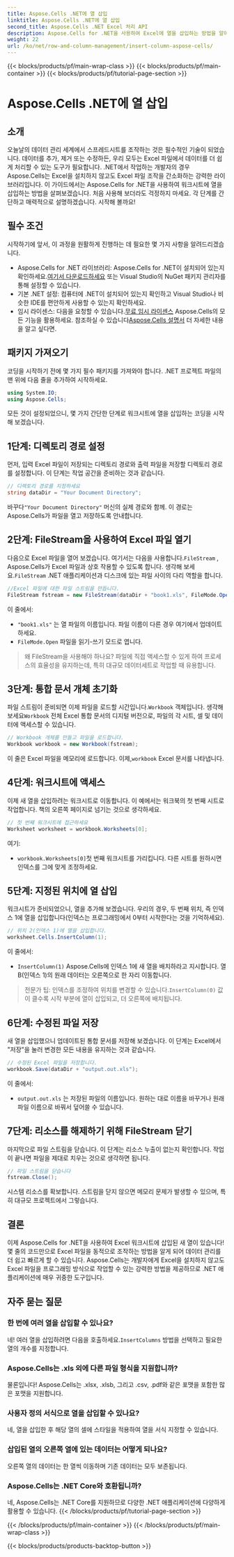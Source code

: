 ```yaml
---
title: Aspose.Cells .NET에 열 삽입
linktitle: Aspose.Cells .NET에 열 삽입
second_title: Aspose.Cells .NET Excel 처리 API
description: Aspose.Cells for .NET을 사용하여 Excel에 열을 삽입하는 방법을 알아보세요. 간단한 단계별 가이드를 따라 새로운 열을 매끄럽게 추가하세요. .NET 개발자에게 완벽합니다.
weight: 22
url: /ko/net/row-and-column-management/insert-column-aspose-cells/
---
```


{{< blocks/products/pf/main-wrap-class >}}
{{< blocks/products/pf/main-container >}}
{{< blocks/products/pf/tutorial-page-section >}}

# Aspose.Cells .NET에 열 삽입

## 소개
오늘날의 데이터 관리 세계에서 스프레드시트를 조작하는 것은 필수적인 기술이 되었습니다. 데이터를 추가, 제거 또는 수정하든, 우리 모두는 Excel 파일에서 데이터를 더 쉽게 처리할 수 있는 도구가 필요합니다. .NET에서 작업하는 개발자의 경우 Aspose.Cells는 Excel을 설치하지 않고도 Excel 파일 조작을 간소화하는 강력한 라이브러리입니다. 이 가이드에서는 Aspose.Cells for .NET을 사용하여 워크시트에 열을 삽입하는 방법을 살펴보겠습니다. 처음 사용해 보더라도 걱정하지 마세요. 각 단계를 간단하고 매력적으로 설명하겠습니다. 시작해 볼까요!
## 필수 조건
시작하기에 앞서, 이 과정을 원활하게 진행하는 데 필요한 몇 가지 사항을 알려드리겠습니다.
-  Aspose.Cells for .NET 라이브러리: Aspose.Cells for .NET이 설치되어 있는지 확인하세요.[여기서 다운로드하세요](https://releases.aspose.com/cells/net/) 또는 Visual Studio의 NuGet 패키지 관리자를 통해 설정할 수 있습니다.
- 기본 .NET 설정: 컴퓨터에 .NET이 설치되어 있는지 확인하고 Visual Studio나 비슷한 IDE를 편안하게 사용할 수 있는지 확인하세요.
- 임시 라이센스: 다음을 요청할 수 있습니다.[무료 임시 라이센스](https://purchase.aspose.com/temporary-license/) Aspose.Cells의 모든 기능을 활용하세요.
 참조하실 수 있습니다[Aspose.Cells 설명서](https://reference.aspose.com/cells/net/) 더 자세한 내용을 알고 싶다면.
## 패키지 가져오기
코딩을 시작하기 전에 몇 가지 필수 패키지를 가져와야 합니다. .NET 프로젝트 파일의 맨 위에 다음 줄을 추가하여 시작하세요.
```csharp
using System.IO;
using Aspose.Cells;
```
모든 것이 설정되었으니, 몇 가지 간단한 단계로 워크시트에 열을 삽입하는 코딩을 시작해 보겠습니다.
## 1단계: 디렉토리 경로 설정
먼저, 입력 Excel 파일이 저장되는 디렉토리 경로와 출력 파일을 저장할 디렉토리 경로를 설정합니다. 이 단계는 작업 공간을 준비하는 것과 같습니다.
```csharp
// 디렉토리 경로를 지정하세요
string dataDir = "Your Document Directory";
```
 바꾸다`"Your Document Directory"` 머신의 실제 경로와 함께. 이 경로는 Aspose.Cells가 파일을 열고 저장하도록 안내합니다.
## 2단계: FileStream을 사용하여 Excel 파일 열기
 다음으로 Excel 파일을 열어 보겠습니다. 여기서는 다음을 사용합니다.`FileStream` , Aspose.Cells가 Excel 파일과 상호 작용할 수 있도록 합니다. 생각해 보세요.`FileStream` .NET 애플리케이션과 디스크에 있는 파일 사이의 다리 역할을 합니다.
```csharp
//Excel 파일에 대한 파일 스트림을 만듭니다.
FileStream fstream = new FileStream(dataDir + "book1.xls", FileMode.Open);
```
이 줄에서:
- `"book1.xls"` 는 열 파일의 이름입니다. 파일 이름이 다른 경우 여기에서 업데이트하세요.
- `FileMode.Open` 파일을 읽기-쓰기 모드로 엽니다.
> 왜 FileStream을 사용해야 하나요? 파일에 직접 액세스할 수 있게 하여 프로세스의 효율성을 유지하는데, 특히 대규모 데이터세트로 작업할 때 유용합니다.
## 3단계: 통합 문서 개체 초기화
 파일 스트림이 준비되면 이제 파일을 로드할 시간입니다.`Workbook` 객체입니다. 생각해 보세요`Workbook` 전체 Excel 통합 문서의 디지털 버전으로, 파일의 각 시트, 셀 및 데이터에 액세스할 수 있습니다.
```csharp
// Workbook 개체를 만들고 파일을 로드합니다.
Workbook workbook = new Workbook(fstream);
```
 이 줄은 Excel 파일을 메모리에 로드합니다. 이제,`workbook` Excel 문서를 나타냅니다.
## 4단계: 워크시트에 액세스
이제 새 열을 삽입하려는 워크시트로 이동합니다. 이 예에서는 워크북의 첫 번째 시트로 작업합니다. 책의 오른쪽 페이지로 넘기는 것으로 생각하세요.
```csharp
// 첫 번째 워크시트에 접근하세요
Worksheet worksheet = workbook.Worksheets[0];
```
여기:
- `workbook.Worksheets[0]`첫 번째 워크시트를 가리킵니다. 다른 시트를 원하시면 인덱스를 그에 맞게 조정하세요.
## 5단계: 지정된 위치에 열 삽입
워크시트가 준비되었으니, 열을 추가해 보겠습니다. 우리의 경우, 두 번째 위치, 즉 인덱스 1에 열을 삽입합니다(인덱스는 프로그래밍에서 0부터 시작한다는 것을 기억하세요).
```csharp
// 위치 2(인덱스 1)에 열을 삽입합니다.
worksheet.Cells.InsertColumn(1);
```
이 줄에서:
- `InsertColumn(1)` Aspose.Cells에 인덱스 1에 새 열을 배치하라고 지시합니다. 열 B(인덱스 1)의 원래 데이터는 오른쪽으로 한 자리 이동합니다.
>  전문가 팁: 인덱스를 조정하여 위치를 변경할 수 있습니다.`InsertColumn(0)` 값이 클수록 시작 부분에 열이 삽입되고, 더 오른쪽에 배치됩니다.
## 6단계: 수정된 파일 저장
새 열을 삽입했으니 업데이트된 통합 문서를 저장해 보겠습니다. 이 단계는 Excel에서 "저장"을 눌러 변경한 모든 내용을 유지하는 것과 같습니다.
```csharp
// 수정된 Excel 파일을 저장합니다.
workbook.Save(dataDir + "output.out.xls");
```
이 줄에서:
- `output.out.xls` 는 저장된 파일의 이름입니다. 원하는 대로 이름을 바꾸거나 원래 파일 이름으로 바꿔서 덮어쓸 수 있습니다.
## 7단계: 리소스를 해제하기 위해 FileStream 닫기
마지막으로 파일 스트림을 닫습니다. 이 단계는 리소스 누출이 없는지 확인합니다. 작업이 끝나면 파일을 제대로 치우는 것으로 생각하면 됩니다.
```csharp
// 파일 스트림을 닫습니다
fstream.Close();
```
시스템 리소스를 확보합니다. 스트림을 닫지 않으면 메모리 문제가 발생할 수 있으며, 특히 대규모 프로젝트에서 그렇습니다.
## 결론
이제 Aspose.Cells for .NET을 사용하여 Excel 워크시트에 삽입된 새 열이 있습니다! 몇 줄의 코드만으로 Excel 파일을 동적으로 조작하는 방법을 알게 되어 데이터 관리를 더 쉽고 빠르게 할 수 있습니다. Aspose.Cells는 개발자에게 Excel을 설치하지 않고도 Excel 파일을 프로그래밍 방식으로 작업할 수 있는 강력한 방법을 제공하므로 .NET 애플리케이션에 매우 귀중한 도구입니다.
## 자주 묻는 질문
### 한 번에 여러 열을 삽입할 수 있나요?  
 네! 여러 열을 삽입하려면 다음을 호출하세요.`InsertColumns` 방법을 선택하고 필요한 열의 개수를 지정합니다.
### Aspose.Cells는 .xls 외에 다른 파일 형식을 지원합니까?  
물론입니다! Aspose.Cells는 .xlsx, .xlsb, 그리고 .csv, .pdf와 같은 포맷을 포함한 많은 포맷을 지원합니다.
### 사용자 정의 서식으로 열을 삽입할 수 있나요?  
네, 열을 삽입한 후 해당 열의 셀에 스타일을 적용하여 열을 서식 지정할 수 있습니다.
### 삽입된 열의 오른쪽 열에 있는 데이터는 어떻게 되나요?  
오른쪽 열의 데이터는 한 열씩 이동하며 기존 데이터는 모두 보존됩니다.
### Aspose.Cells는 .NET Core와 호환됩니까?  
네, Aspose.Cells는 .NET Core를 지원하므로 다양한 .NET 애플리케이션에 다양하게 활용할 수 있습니다.
{{< /blocks/products/pf/tutorial-page-section >}}

{{< /blocks/products/pf/main-container >}}
{{< /blocks/products/pf/main-wrap-class >}}

{{< blocks/products/products-backtop-button >}}
